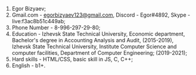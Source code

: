 1. Egor Bizyaev;
2. Gmail.com - egorbizyaev123@gmail.com, Discord - Egor#4892, Skype - live:f3ac8b51c449ab;
3. Phone Number - 8-996-297-29-80;
4. Education - Izhevsk State Technical University, Economic department, Bachelor's degree in Accounting Analysis and Audit, (2015-2019),
Izhevsk State Technical University, Institute Computer Science and computer facilities, 
Department of Computer Engineering; (2019-2021);
3. Hard skills - HTML/CSS, basic skill in JS, C, C++;
4. English - b1+.
